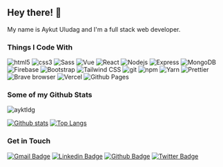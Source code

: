 ## Hey there! 👋
<p align='left'>My name is Aykut Uludag and I'm a full stack web developer.</p>

### Things I Code With
<p>
  <img alt="html5" src="https://img.shields.io/badge/-HTML5-E34F26?style=flat-square&logo=html5&logoColor=white" />
  <img alt="css3" src="https://img.shields.io/badge/-CSS3-1572B6?style=flat-square&logo=css3&logoColor=white" />
  <img alt="Sass" src="https://img.shields.io/badge/-Sass-CC6699?style=flat-square&logo=sass&logoColor=white" />
  <img alt="Vue" src="https://img.shields.io/badge/-Vue.js-4FC08D?style=flat-square&logo=vuedotjs&logoColor=white" />
  <img alt="React" src="https://img.shields.io/badge/-React-45b8d8?style=flat-square&logo=react&logoColor=white" />
  <img alt="Nodejs" src="https://img.shields.io/badge/-Nodejs-43853d?style=flat-square&logo=Node.js&logoColor=white" />
  <img alt="Express" src="https://img.shields.io/badge/-Express-000000?style=flat-square&logo=express&logoColor=white" />
  <img alt="MongoDB" src="https://img.shields.io/badge/-MongoDB-13aa52?style=flat-square&logo=mongodb&logoColor=white" />
  <img alt="Firebase" src="https://img.shields.io/badge/-Firebase-FFCA28?style=flat-square&logo=firebase&logoColor=white" />
  <img alt="Bootstrap" src="https://img.shields.io/badge/-Bootstrap-7952B3?style=flat-square&logo=bootstrap&logoColor=white" />
  <img alt="Tailwind CSS" src="https://img.shields.io/badge/-Tailwind CSS-06B6D4?style=flat-square&logo=tailwindcss&logoColor=white" />
  <img alt="git" src="https://img.shields.io/badge/-Git-F05032?style=flat-square&logo=git&logoColor=white" />
  <img alt="npm" src="https://img.shields.io/badge/-NPM-CB3837?style=flat-square&logo=npm&logoColor=white" />
  <img alt="Yarn" src="https://img.shields.io/badge/-Yarn-2C8EBB?style=flat-square&logo=yarn&logoColor=white" />
  <img alt="Prettier" src="https://img.shields.io/badge/-Prettier-F7B93E?style=flat-square&logo=prettier&logoColor=white" />
  <img alt="Brave browser" src="https://img.shields.io/badge/-Brave_Browser-FB542B?style=flat-square&logo=brave&logoColor=white" />
  <img alt="Vercel" src="https://img.shields.io/badge/-Vercel-000000?style=flat-square&logo=vercel&logoColor=white" />
  <img alt="Github Pages" src="https://img.shields.io/badge/-Github Pages-222222?style=flat-square&logo=githubpages&logoColor=white" />
 </p>

### Some of my Github Stats
<p align=left> <img src=https://komarev.com/ghpvc/?username=ayktldg alt=ayktldg /> </p>

[![Github stats](https://github-readme-stats.vercel.app/api?username=ayktldg&show_icons=true&include_all_commits=true&theme=dark)](https://github.com/ayktldg/github-readme-stats)
[![Top Langs](https://github-readme-stats.vercel.app/api/top-langs/?username=ayktldg&layout=compact&theme=dark)](https://github.com/ayktldg/github-readme-stats)
  
### Get in Touch
[![Gmail Badge](https://img.shields.io/badge/-Gmail-c14438?style=flat&logo=Gmail&logoColor=white&link=mailto:aykutuludag26@gmail.com)](mailto:aykutuludag26@gmail.com) 
[![Linkedin Badge](https://img.shields.io/badge/-Linkedin-0072b1?style=flat&logo=Linkedin&logoColor=white&link=https://www.linkedin.com/in/aykut-uludag/)](https://www.linkedin.com/in/aykut-uludag/) [![Github Badge](https://img.shields.io/badge/-Github-grey?style=flat&logo=github&logoColor=white&link=https://github.com/ayktldg/)](https://www.github.com/ayktldg/) [![Twitter Badge](https://img.shields.io/badge/-Twitter-00acee?style=flat&logo=twitter&logoColor=white&link=https://twitter.com/ayktldg26/)](https://www.twitter.com/ayktldg26/) 
<!--
**ayktldg/ayktldg** is a ✨ _special_ ✨ repository because its `README.md` (this file) appears on your GitHub profile.

Here are some ideas to get you started:

- 🔭 I’m currently working on ...
- 🌱 I’m currently learning ...
- 👯 I’m looking to collaborate on ...
- 🤔 I’m looking for help with ...
- 💬 Ask me about ...
- 📫 How to reach me: ...
- 😄 Pronouns: ...
- ⚡ Fun fact: ...
-->
